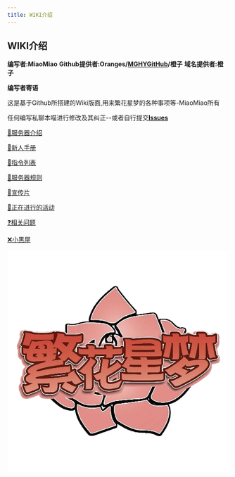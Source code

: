 ```yaml
---
title: WIKI介绍
---
```


## WIKI介绍

**编写者:MiaoMiao**
**Github提供者:Oranges/[MGHYGitHub](https://github.com/MGHYGitHub)/橙子**
**域名提供者:橙子**

 **编写者寄语**<br>

 这是基于Github所搭建的Wiki版面,用来繁花星梦的各种事项等-MiaoMiao所有<br>

 任何编写私聊本喵进行修改及其纠正--或者自行提交[**Issues**](https://github.com/MGHYGitHub/FHXM-WIKI/issues)

[📢服务器介绍](/Server_introduce/Basic_introduce)

[📄新人手册](/tutorial/README)

[📜指令列表](/instructions/README)

[📑服务器规则](/Server_rule/README)

[🎥宣传片](/disseminate/README)

[🌟正在进行的活动](/Ongoing_activities/Long_term_activities)

[❓相关问题](/Related_problem/Summary)

[❌小黑屋](http://fhxmban.mghy.top:25566)

![cover](/public/fhxm.png)
